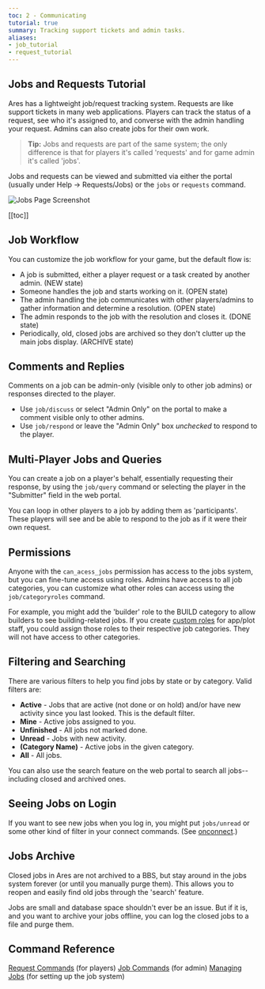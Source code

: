 ```yaml
---
toc: 2 - Communicating
tutorial: true
summary: Tracking support tickets and admin tasks.
aliases:
- job_tutorial
- request_tutorial
---
```


## Jobs and Requests Tutorial

Ares has a lightweight job/request tracking system.  Requests are like support tickets in many web applications.  Players can track the status of a request, see who it's assigned to, and converse with the admin handling your request.  Admins can also create jobs for their own work.  

> **Tip:** Jobs and requests are part of the same system; the only difference is that for players it's called 'requests' and for game admin it's called 'jobs'.

Jobs and requests can be viewed and submitted via either the portal (usually under Help -> Requests/Jobs) or the `jobs` or `requests` command.

![Jobs Page Screenshot](https://aresmush.com/images/help-images/jobs.png)

[[toc]]

## Job Workflow

You can customize the job workflow for your game, but the default flow is:

* A job is submitted, either a player request or a task created by another admin. (NEW state)
* Someone handles the job and starts working on it.  (OPEN state)
* The admin handling the job communicates with other players/admins to gather information and determine a resolution.  (OPEN state)
* The admin responds to the job with the resolution and closes it.  (DONE state)
* Periodically, old, closed jobs are archived so they don't clutter up the main jobs display.  (ARCHIVE state)

## Comments and Replies

Comments on a job can be admin-only (visible only to other job admins) or responses directed to the player. 

* Use `job/discuss` or select "Admin Only" on the portal to make a comment visible only to other admins.
* Use `job/respond` or leave the "Admin Only" box _unchecked_ to respond to the player.

## Multi-Player Jobs and Queries

You can create a job on a player's behalf, essentially requesting their response, by using the `job/query` command or selecting the player in the "Submitter" field in the web portal.

You can loop in other players to a job by adding them as 'participants'. These players will see and be able to respond to the job as if it were their own request.

## Permissions

Anyone with the `can_acess_jobs` permission has access to the jobs system, but you can fine-tune access using roles.  Admins have access to all job categories, you can customize what other roles can access using the `job/categoryroles` command.

For example, you might add the 'builder' role to the BUILD category to allow builders to see building-related jobs.  If you create [custom roles](https://aresmush.com/tutorials/manage/roles.html) for app/plot staff, you could assign those roles to their respective job categories. They will not have access to other categories.

## Filtering and Searching

There are various filters to help you find jobs by state or by category.  Valid filters are:

* **Active** - Jobs that are active (not done or on hold) and/or have new activity since you last looked.  This is the default filter.
* **Mine** - Active jobs assigned to you.
* **Unfinished** - All jobs not marked done.
* **Unread** - Jobs with new activity.
* **(Category Name)** - Active jobs in the given category.
* **All** - All jobs.

You can also use the search feature on the web portal to search all jobs--including closed and archived ones.

## Seeing Jobs on Login

If you want to see new jobs when you log in, you might put `jobs/unread` or some other kind of filter in your connect commands. (See [onconnect](/help/onconnect).)

## Jobs Archive

Closed jobs in Ares are not archived to a BBS, but stay around in the jobs system forever (or until you manually purge them).  This allows you to reopen and easily find old jobs through the 'search' feature.

Jobs are small and database space shouldn't ever be an issue.  But if it is, and you want to archive your jobs offline, you can log the closed jobs to a file and purge them.

## Command Reference

[Request Commands](/help/requests) (for players)
[Job Commands](/help/jobs) (for admin)
[Managing Jobs](/help/manage_jobs) (for setting up the job system)



